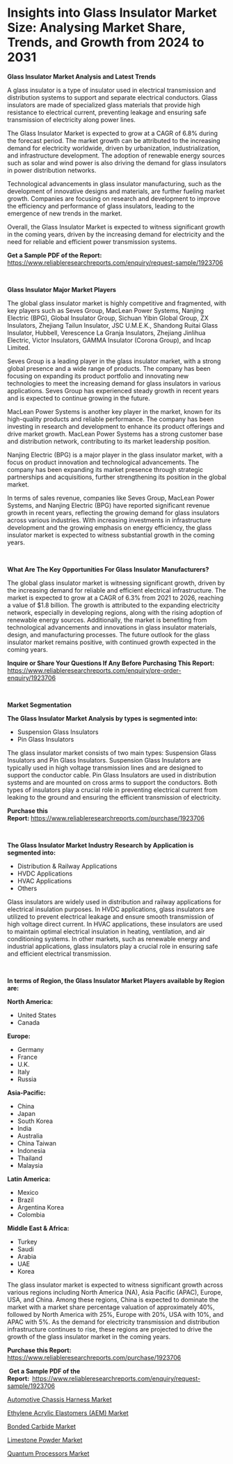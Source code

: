 <p><h1>Insights into Glass Insulator Market Size: Analysing Market Share, Trends, and Growth from 2024 to 2031</h1></p><p><strong>Glass Insulator Market Analysis and Latest Trends</strong></p>
<p><p>A glass insulator is a type of insulator used in electrical transmission and distribution systems to support and separate electrical conductors. Glass insulators are made of specialized glass materials that provide high resistance to electrical current, preventing leakage and ensuring safe transmission of electricity along power lines.</p><p>The Glass Insulator Market is expected to grow at a CAGR of 6.8% during the forecast period. The market growth can be attributed to the increasing demand for electricity worldwide, driven by urbanization, industrialization, and infrastructure development. The adoption of renewable energy sources such as solar and wind power is also driving the demand for glass insulators in power distribution networks.</p><p>Technological advancements in glass insulator manufacturing, such as the development of innovative designs and materials, are further fueling market growth. Companies are focusing on research and development to improve the efficiency and performance of glass insulators, leading to the emergence of new trends in the market.</p><p>Overall, the Glass Insulator Market is expected to witness significant growth in the coming years, driven by the increasing demand for electricity and the need for reliable and efficient power transmission systems.</p></p>
<p><strong>Get a Sample PDF of the Report:&nbsp;</strong> <a href="https://www.reliableresearchreports.com/enquiry/request-sample/1923706">https://www.reliableresearchreports.com/enquiry/request-sample/1923706</a></p>
<p>&nbsp;</p>
<p><strong>Glass Insulator Major Market Players</strong></p>
<p><p>The global glass insulator market is highly competitive and fragmented, with key players such as Seves Group, MacLean Power Systems, Nanjing Electric (BPG), Global Insulator Group, Sichuan Yibin Global Group, ZX Insulators, Zhejiang Tailun Insulator, JSC U.M.E.K., Shandong Ruitai Glass Insulator, Hubbell, Verescence La Granja Insulators, Zhejiang Jinlihua Electric, Victor Insulators, GAMMA Insulator (Corona Group), and Incap Limited.</p><p>Seves Group is a leading player in the glass insulator market, with a strong global presence and a wide range of products. The company has been focusing on expanding its product portfolio and innovating new technologies to meet the increasing demand for glass insulators in various applications. Seves Group has experienced steady growth in recent years and is expected to continue growing in the future.</p><p>MacLean Power Systems is another key player in the market, known for its high-quality products and reliable performance. The company has been investing in research and development to enhance its product offerings and drive market growth. MacLean Power Systems has a strong customer base and distribution network, contributing to its market leadership position.</p><p>Nanjing Electric (BPG) is a major player in the glass insulator market, with a focus on product innovation and technological advancements. The company has been expanding its market presence through strategic partnerships and acquisitions, further strengthening its position in the global market.</p><p>In terms of sales revenue, companies like Seves Group, MacLean Power Systems, and Nanjing Electric (BPG) have reported significant revenue growth in recent years, reflecting the growing demand for glass insulators across various industries. With increasing investments in infrastructure development and the growing emphasis on energy efficiency, the glass insulator market is expected to witness substantial growth in the coming years.</p></p>
<p>&nbsp;</p>
<p><strong>What Are The Key Opportunities For Glass Insulator Manufacturers?</strong></p>
<p><p>The global glass insulator market is witnessing significant growth, driven by the increasing demand for reliable and efficient electrical infrastructure. The market is expected to grow at a CAGR of 6.3% from 2021 to 2026, reaching a value of $1.8 billion. The growth is attributed to the expanding electricity network, especially in developing regions, along with the rising adoption of renewable energy sources. Additionally, the market is benefiting from technological advancements and innovations in glass insulator materials, design, and manufacturing processes. The future outlook for the glass insulator market remains positive, with continued growth expected in the coming years.</p></p>
<p><strong>Inquire or Share Your Questions If Any Before Purchasing This Report:</strong> <a href="https://www.reliableresearchreports.com/enquiry/pre-order-enquiry/1923706">https://www.reliableresearchreports.com/enquiry/pre-order-enquiry/1923706</a></p>
<p>&nbsp;</p>
<p><strong>Market Segmentation</strong></p>
<p><strong>The Glass Insulator Market Analysis by types is segmented into:</strong></p>
<p><ul><li>Suspension Glass Insulators</li><li>Pin Glass Insulators</li></ul></p>
<p><p>The glass insulator market consists of two main types: Suspension Glass Insulators and Pin Glass Insulators. Suspension Glass Insulators are typically used in high voltage transmission lines and are designed to support the conductor cable. Pin Glass Insulators are used in distribution systems and are mounted on cross arms to support the conductors. Both types of insulators play a crucial role in preventing electrical current from leaking to the ground and ensuring the efficient transmission of electricity.</p></p>
<p><strong>Purchase this Report:&nbsp;</strong><a href="https://www.reliableresearchreports.com/purchase/1923706">https://www.reliableresearchreports.com/purchase/1923706</a></p>
<p>&nbsp;</p>
<p><strong>The Glass Insulator Market Industry Research by Application is segmented into:</strong></p>
<p><ul><li>Distribution & Railway Applications</li><li>HVDC Applications</li><li>HVAC Applications</li><li>Others</li></ul></p>
<p><p>Glass insulators are widely used in distribution and railway applications for electrical insulation purposes. In HVDC applications, glass insulators are utilized to prevent electrical leakage and ensure smooth transmission of high voltage direct current. In HVAC applications, these insulators are used to maintain optimal electrical insulation in heating, ventilation, and air conditioning systems. In other markets, such as renewable energy and industrial applications, glass insulators play a crucial role in ensuring safe and efficient electrical transmission.</p></p>
<p>&nbsp;</p>
<p><strong>In terms of Region, the Glass Insulator Market Players available by Region are:</strong></p>
<p>
    <p> <strong> North America: </strong>
        <ul>
            <li>United States</li>
            <li>Canada</li>
        </ul>
        </p> 
    <p> <strong> Europe: </strong>
        <ul>
            <li>Germany</li>
            <li>France</li>
            <li>U.K.</li>
            <li>Italy</li>
            <li>Russia</li>
        </ul>
        </p> 
    <p> <strong> Asia-Pacific: </strong>
        <ul>
            <li>China</li>
            <li>Japan</li>
            <li>South Korea</li>
            <li>India</li>
            <li>Australia</li>
            <li>China Taiwan</li>
            <li>Indonesia</li>
            <li>Thailand</li>
            <li>Malaysia</li>
        </ul>
        </p> 
    <p> <strong> Latin America: </strong>
        <ul>
            <li>Mexico</li>
            <li>Brazil</li>
            <li>Argentina Korea</li>
            <li>Colombia</li>
        </ul>
        </p> 
    <p> <strong> Middle East & Africa: </strong>
        <ul>
            <li>Turkey</li>
            <li>Saudi</li>
            <li>Arabia</li>
            <li>UAE</li>
            <li>Korea</li>
        </ul>
    </p>
    </p>
<p><p>The glass insulator market is expected to witness significant growth across various regions including North America (NA), Asia Pacific (APAC), Europe, USA, and China. Among these regions, China is expected to dominate the market with a market share percentage valuation of approximately 40%, followed by North America with 25%, Europe with 20%, USA with 10%, and APAC with 5%. As the demand for electricity transmission and distribution infrastructure continues to rise, these regions are projected to drive the growth of the glass insulator market in the coming years.</p></p>
<p><strong>Purchase this Report: </strong><a href="https://www.reliableresearchreports.com/purchase/1923706">https://www.reliableresearchreports.com/purchase/1923706</a></p>
<p>&nbsp;<strong>Get a Sample PDF of the Report:&nbsp;&nbsp;</strong><a href="https://www.reliableresearchreports.com/enquiry/request-sample/1923706">https://www.reliableresearchreports.com/enquiry/request-sample/1923706</a></p>
<p><strong></strong></p>
<p><p><a href="https://github.com/Sinjinluong3e0awx2m195k76/Market-Research-Report-List-1/blob/main/automotive-chassis-harness-market.md">Automotive Chassis Harness Market</a></p><p><a href="https://eight-handstand-8fb.notion.site/Ethylene-Acrylic-Elastomers-AEM-Market-Size-Market-Share-and-Global-Market-Analysis-Report-2024--00225b3c91c14a2bac212f007ec5dc58">Ethylene Acrylic Elastomers (AEM) Market</a></p><p><a href="https://github.com/shotows/Market-Research-Report-List-1/blob/main/bonded-carbide-market.md">Bonded Carbide Market</a></p><p><a href="https://view.publitas.com/reportprime-1/limestone-powder-market-centers-on-aspects-such-as-market-growth-market-share-market-opportunity-and-projected-forecasts-spanning-from-2024-to-2031/">Limestone Powder Market</a></p><p><a href="https://view.publitas.com/reportprime-1/quantum-processors-market-research-report-provides-thorough-industry-overview-which-offers-an-in-depth-analysis-of-product-trends-and-new-market-divisions/">Quantum Processors Market</a></p></p>